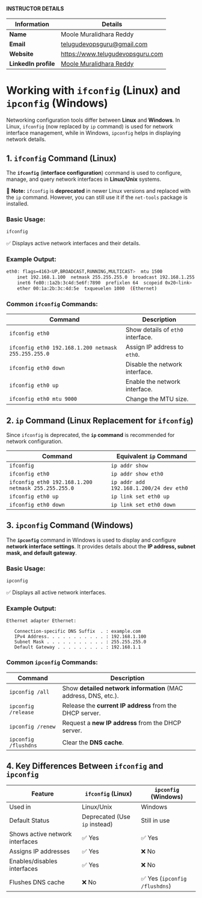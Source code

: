 #### INSTRUCTOR DETAILS

|  Information             | Details                                                                      |
|----------------------    |------------------------------------------------------------------------------|
| **Name**                 | Moole Muralidhara Reddy                                                      |
| **Email**                | telugudevopsguru@gmail.com                                                |
| **Website**              | https://www.telugudevopsguru.com               |
| **LinkedIn profile**     | [Moole Muralidhara Reddy](https://www.linkedin.com/in/moole-muralidhara-reddy) |


# **Working with `ifconfig` (Linux) and `ipconfig` (Windows)**  

Networking configuration tools differ between **Linux** and **Windows**. In Linux, `ifconfig` (now replaced by `ip` command) is used for network interface management, while in Windows, `ipconfig` helps in displaying network details.  


## **1. `ifconfig` Command (Linux)**  

The **`ifconfig`** (**interface configuration**) command is used to configure, manage, and query network interfaces in **Linux/Unix** systems.  

🔹 **Note:** `ifconfig` is **deprecated** in newer Linux versions and replaced with the `ip` command. However, you can still use it if the `net-tools` package is installed.  

### **Basic Usage:**  
```sh
ifconfig
```
✅ Displays active network interfaces and their details.  

### **Example Output:**  
```sh
eth0: flags=4163<UP,BROADCAST,RUNNING,MULTICAST>  mtu 1500
    inet 192.168.1.100  netmask 255.255.255.0  broadcast 192.168.1.255
    inet6 fe80::1a2b:3c4d:5e6f:7890  prefixlen 64  scopeid 0x20<link>
    ether 00:1a:2b:3c:4d:5e  txqueuelen 1000  (Ethernet)
```

### **Common `ifconfig` Commands:**  

| Command | Description |
|---------|------------|
| `ifconfig eth0` | Show details of `eth0` interface. |
| `ifconfig eth0 192.168.1.200 netmask 255.255.255.0` | Assign IP address to `eth0`. |
| `ifconfig eth0 down` | Disable the network interface. |
| `ifconfig eth0 up` | Enable the network interface. |
| `ifconfig eth0 mtu 9000` | Change the MTU size. |

## **2. `ip` Command (Linux Replacement for `ifconfig`)**  

Since `ifconfig` is deprecated, the **`ip` command** is recommended for network configuration.  

| **Command** | **Equivalent `ip` Command** |
|-------------|----------------------------|
| `ifconfig` | `ip addr show` |
| `ifconfig eth0` | `ip addr show eth0` |
| `ifconfig eth0 192.168.1.200 netmask 255.255.255.0` | `ip addr add 192.168.1.200/24 dev eth0` |
| `ifconfig eth0 up` | `ip link set eth0 up` |
| `ifconfig eth0 down` | `ip link set eth0 down` |

## **3. `ipconfig` Command (Windows)**  

The **`ipconfig`** command in Windows is used to display and configure **network interface settings**. It provides details about the **IP address, subnet mask, and default gateway**.  

### **Basic Usage:**  
```powershell
ipconfig
```
✅ Displays all active network interfaces.  

### **Example Output:**  
```plaintext
Ethernet adapter Ethernet:

   Connection-specific DNS Suffix  . : example.com
   IPv4 Address. . . . . . . . . . . : 192.168.1.100
   Subnet Mask . . . . . . . . . . . : 255.255.255.0
   Default Gateway . . . . . . . . . : 192.168.1.1
```

### **Common `ipconfig` Commands:**  

| Command | Description |
|---------|------------|
| `ipconfig /all` | Show **detailed network information** (MAC address, DNS, etc.). |
| `ipconfig /release` | Release the **current IP address** from the DHCP server. |
| `ipconfig /renew` | Request a **new IP address** from the DHCP server. |
| `ipconfig /flushdns` | Clear the **DNS cache**. |


## **4. Key Differences Between `ifconfig` and `ipconfig`**  

| Feature | `ifconfig` (Linux) | `ipconfig` (Windows) |
|---------|--------------------|----------------------|
| Used in | Linux/Unix | Windows |
| Default Status | Deprecated (Use `ip` instead) | Still in use |
| Shows active network interfaces | ✅ Yes | ✅ Yes |
| Assigns IP addresses | ✅ Yes | ❌ No |
| Enables/disables interfaces | ✅ Yes | ❌ No |
| Flushes DNS cache | ❌ No | ✅ Yes (`ipconfig /flushdns`) |

